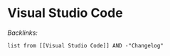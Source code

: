 # Visual Studio Code

*Backlinks:*

````dataview
list from [[Visual Studio Code]] AND -"Changelog"
````
